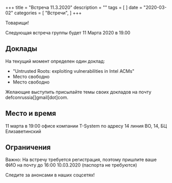 +++
title = "Встреча 11.3.2020"
description = ""
tags = [
]
date = "2020-03-02"
categories = [
    "Встречи",
]
+++

Товарищи! 

Следующая встреча группы будет 11 Марта 2020 в 19.00


<!--more-->


## Доклады

На текущий момент определен один доклад:

- "Untrusted Roots: exploiting vulnerabilities in Intel ACMs"
- Место свободно
- Место свободно


Желающие выступить присылайте темы своих докладов на почту defconrussia[]gmail[dot]com.

## Место и время
11 марта в 19:00 офисе компании T-System по адресу 14 линия ВО, 14, БЦ Елизаветинский 

## Ограничения

Важно: На встречу требуется регистрация, поэтому пришлите ваше ФИО на почту до 16:00 10.03.2020 (паспорта не требуются)

Следите за анонсами в наших соцсетях!
